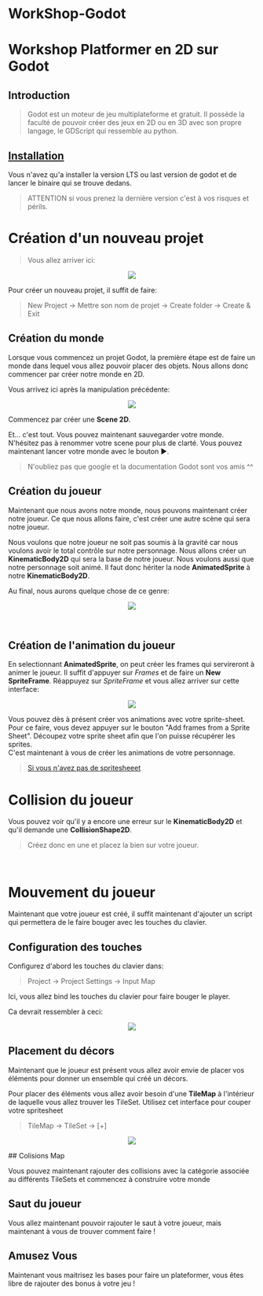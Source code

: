 # WorkShop-Godot

# Workshop Platformer en 2D sur Godot
## Introduction
> Godot est un moteur de jeu multiplateforme et gratuit. Il possède la faculté de pouvoir créer des jeux en 2D ou en 3D avec son propre langage, le GDScript qui ressemble au python.

## [Installation](https://godotengine.org/)

Vous n'avez qu'a installer la version LTS ou last version de godot et de lancer le binaire qui se trouve dedans.
> ATTENTION si vous prenez la dernière version c'est à vos risques et périls.

# Création d'un nouveau projet

> Vous allez arriver ici:

<p align="center">
    <img src="./ressources/home.png">
    </a>
</p>

Pour créer un nouveau projet, il suffit de faire:

> New Project -> Mettre son nom de projet -> Create folder -> Create & Exit

## Création du monde

Lorsque vous commencez un projet Godot, la première étape est de faire un monde dans lequel vous allez pouvoir placer des objets. Nous allons donc commencer par créer notre monde en 2D.

Vous arrivez ici après la manipulation précédente:

<p align="center">
    <img src="./ressources/node2d.png">
    </a>
</p>

Commencez par créer une __Scene 2D__.

Et... c'est tout. Vous pouvez maintenant sauvegarder votre monde. N'hésitez pas à renommer votre scene pour plus de clarté.
Vous pouvez maintenant lancer votre monde avec le bouton ▶.

>N'oubliez pas que google et la documentation Godot sont vos amis ^^

## Création du joueur

Maintenant que nous avons notre monde, nous pouvons maintenant créer notre joueur. Ce que nous allons faire, c'est créer une autre scène qui sera notre joueur.

Nous voulons que notre joueur ne soit pas soumis à la gravité car nous voulons avoir le total contrôle sur notre personnage. Nous allons créer un __KinematicBody2D__ qui sera la base de notre joueur. Nous voulons aussi que notre personnage soit animé. Il faut donc hériter la node __AnimatedSprite__ à notre __KinematicBody2D__.

Au final, nous aurons quelque chose de ce genre:
<p align="center">
    <img src="./ressources/BasicPlayer.png">
    </a>
</p>
<br>

## Création de l'animation du joueur

En selectionnant __AnimatedSprite__, on peut créer les frames qui servireront à animer le joueur. Il suffit d'appuyer sur _Frames_ et de faire un __New SpriteFrame__. Réappuyez sur _SpriteFrame_ et vous allez arriver sur cette interface:

<p align="center">
    <img src="./ressources/SpriteFrame.png">
    </a>
</p>

Vous pouvez dès à présent créer vos animations avec votre sprite-sheet. Pour ce faire, vous devez appuyer sur le bouton "Add frames from a Sprite Sheet". Découpez votre sprite sheet afin que l'on puisse récupérer les sprites.
<br>
C'est maintenant à vous de créer les animations de votre personnage.
> [Si vous n'avez pas de spritesheeet](https://opengameart.org/content/a-platformer-in-the-forest)

# Collision du joueur

Vous pouvez voir qu'il y a encore une erreur sur le __KinematicBody2D__ et qu'il demande une __CollisionShape2D__. 
> Créez donc en une et placez la bien sur votre joueur.
<br/>

# Mouvement du joueur

Maintenant que votre joueur est créé, il suffit maintenant d'ajouter un script qui permettera de le faire bouger avec les touches du clavier.

## Configuration des touches

Configurez d'abord les touches du clavier dans:
 
>  Project -> Project Settings -> Input Map



Ici, vous allez bind les touches du clavier pour faire bouger le player.

Ca devrait ressembler à ceci:

<p align="center">
    <img src="./ressources/bindKeyboard.png">
    </a>
</p>

## Placement du décors

Maintenant que le joueur est présent vous allez avoir envie de placer vos éléments pour donner un ensemble qui créé un décors.

Pour placer des éléments vous allez avoir besoin d'une __TileMap__ à l'intérieur de laquelle vous allez trouver les TileSet. Utilisez cet interface pour couper votre spritesheet

> TileMap -> TileSet -> [+]

<p align="center">
    <img src="./ressources/TileMap.png">
    </a>
</p>
## Colisions Map

Vous pouvez maintenant rajouter des collisions avec la catégorie associée au différents TileSets et commencez à construire votre monde

## Saut du joueur

Vous allez maintenant pouvoir rajouter le saut à votre joueur, mais maintenant à vous de trouver comment faire !


## Amusez Vous
Maintenant vous maitrisez les bases pour faire un plateformer, vous êtes libre de rajouter des bonus à votre jeu !
